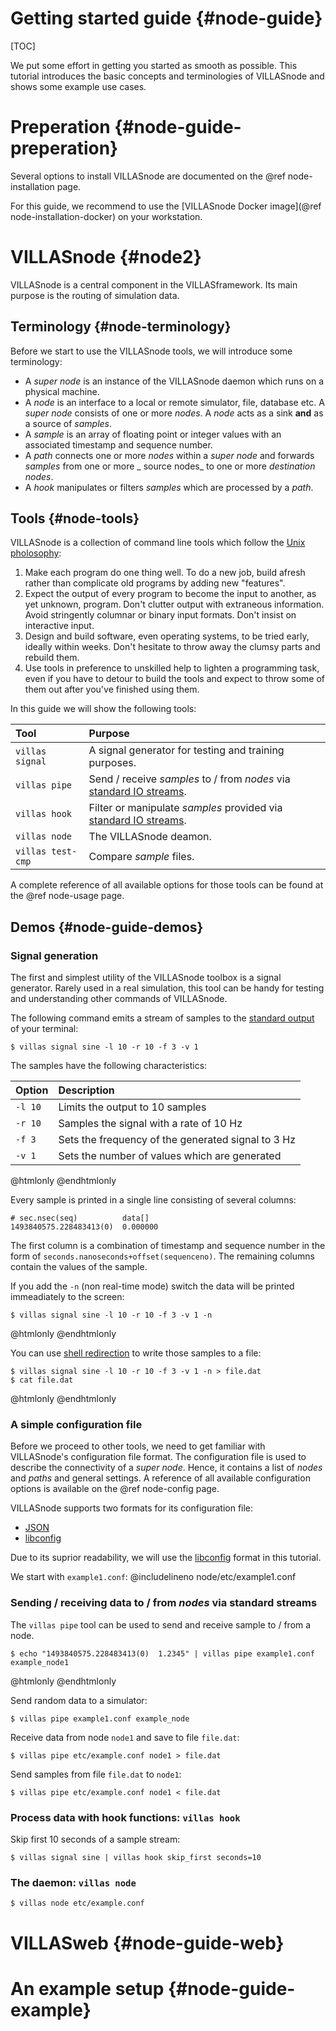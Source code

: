 # Getting started guide {#node-guide}

[TOC]

We put some effort in getting you started as smooth as possible.
This tutorial introduces the basic concepts and terminologies of VILLASnode and shows some example use cases.

# Preperation {#node-guide-preperation}

Several options to install VILLASnode are documented on the @ref node-installation page.

For this guide, we recommend to use the [VILLASnode Docker image](@ref node-installation-docker) on your workstation.

# VILLASnode {#node2}

VILLASnode is a central component in the VILLASframework.
Its main purpose is the routing of simulation data.

## Terminology {#node-terminology}

Before we start to use the VILLASnode tools, we will introduce some terminology:

- A _super node_ is an instance of the VILLASnode daemon which runs on a physical machine.
- A _node_ is an interface to a local or remote simulator, file, database etc. A _super node_ consists of one or more _nodes_. A _node_ acts as a sink **and** as a source of _samples_.
- A _sample_ is an array of floating point or integer values with an associated timestamp and sequence number.
- A _path_ connects one or more _nodes_ within a _super node_ and forwards _samples_ from one or more _ source nodes_ to one or more _destination nodes_.
- A _hook_ manipulates or filters _samples_ which are processed by a _path_.

## Tools {#node-tools}

VILLASnode is a collection of command line tools which follow the [Unix pholosophy](https://en.wikipedia.org/wiki/Unix_philosophy):

1. Make each program do one thing well. To do a new job, build afresh rather than complicate old programs by adding new "features".
1. Expect the output of every program to become the input to another, as yet unknown, program. Don't clutter output with extraneous information. Avoid stringently columnar or binary input formats. Don't insist on interactive input.
1. Design and build software, even operating systems, to be tried early, ideally within weeks. Don't hesitate to throw away the clumsy parts and rebuild them.
1. Use tools in preference to unskilled help to lighten a programming task, even if you have to detour to build the tools and expect to throw some of them out after you've finished using them.

In this guide we will show the following tools:

| Tool			| Purpose |
| :----			| :---- |
| `villas signal`		| A signal generator for testing and training purposes. |
| `villas pipe`		| Send / receive _samples_ to / from _nodes_ via [standard IO streams](https://en.wikipedia.org/wiki/Standard_streams). |
| `villas hook`		| Filter or manipulate _samples_ provided via [standard IO streams](https://en.wikipedia.org/wiki/Standard_streams). |
| `villas node`		| The VILLASnode deamon. |
| `villas test-cmp` 	| Compare _sample_ files. |

A complete reference of all available options for those tools can be found at the @ref node-usage page.

## Demos {#node-guide-demos}

### Signal generation

The first and simplest utility of the VILLASnode toolbox is a signal generator.
Rarely used in a real simulation, this tool can be handy for testing and understanding other commands of VILLASnode.

The following command emits a stream of samples to the [standard output](https://en.wikipedia.org/wiki/Standard_streams#Standard_output_.28stdout.29) of your terminal:

```
$ villas signal sine -l 10 -r 10 -f 3 -v 1
```

The samples have the following characteristics:

| Option	| Description |
| :---	| :--- |
| `-l 10` | Limits the output to 10 samples |
| `-r 10` | Samples the signal with a rate of 10 Hz |
| `-f 3` 	| Sets the frequency of the generated signal to 3 Hz |
| `-v 1` 	| Sets the number of values which are generated |

@htmlonly
<asciinema-player poster="npt:0:1" src="recordings/villas_signal.json">
@endhtmlonly

Every sample is printed in a single line consisting of several columns:

```
# sec.nsec(seq)          data[]
1493840575.228483413(0)  0.000000
```

The first column is a combination of timestamp and sequence number in the form of `seconds.nanoseconds+offset(sequenceno)`.
The remaining columns contain the values of the sample.

If you add the `-n` (non real-time mode) switch the data will be printed immeadiately to the screen:

```
$ villas signal sine -l 10 -r 10 -f 3 -v 1 -n
```

@htmlonly
<asciinema-player poster="npt:0:1"  src="recordings/villas_signal_nrt.json">
@endhtmlonly

You can use [shell redirection](https://www.gnu.org/software/bash/manual/html_node/Redirections.html) to write those samples to a file:

```
$ villas signal sine -l 10 -r 10 -f 3 -v 1 -n > file.dat
$ cat file.dat
```

@htmlonly
<asciinema-player poster="npt:0:1"  src="recordings/villas_signal_file.json">
@endhtmlonly

### A simple configuration file

Before we proceed to other tools,  we need to get familiar with VILLASnode's configuration file format.
The configuration file is used to describe the connectivity of a _super node_. Hence, it contains a list of _nodes_ and _paths_ and general settings.
A reference of all available configuration options is available on the @ref node-config page.

VILLASnode supports two formats for its configuration file:

- [JSON](http://json.org)
- [libconfig](http://www.hyperrealm.com/libconfig/libconfig_manual.html#Configuration-Files)

Due to its suprior readability, we will use the [libconfig](http://www.hyperrealm.com/libconfig/libconfig_manual.html#Configuration-Files) format in this tutorial.

We start with `example1.conf`: @includelineno node/etc/example1.conf

### Sending / receiving data to / from _nodes_ via standard streams

The `villas pipe` tool can be used to send and receive sample to / from a node.

```
$ echo "1493840575.228483413(0)  1.2345" | villas pipe example1.conf example_node1
```


@htmlonly
<asciinema-split>
	<asciinema-player poster="npt:0:1"  src="recordings/villas_signal_nrt.json"></asciinema-player>
	<asciinema-player poster="npt:0:1"  src="recordings/villas_signal.json"></asciinema-player>
</asciinema-split>
@endhtmlonly

Send random data to a simulator:

```
$ villas pipe example1.conf example_node
```

Receive data from node `node1` and save to file `file.dat`:

```
$ villas pipe etc/example.conf node1 > file.dat
```

Send samples from file `file.dat` to `node1`:

```
$ villas pipe etc/example.conf node1 < file.dat
```

### Process data with hook functions: `villas hook`

Skip first 10 seconds of a sample stream:

```
$ villas signal sine | villas hook skip_first seconds=10
```

### The daemon: `villas node`

```
$ villas node etc/example.conf
```

# VILLASweb {#node-guide-web}

# An example setup {#node-guide-example}